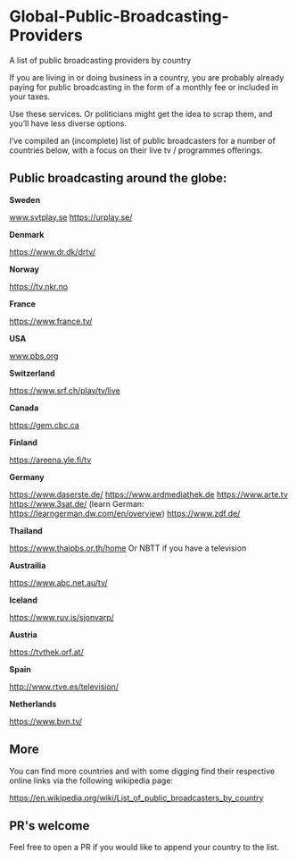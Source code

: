 # Global-Public-Broadcasting-Providers
A list of public broadcasting providers by country


If you are living in or doing business in a country, you are probably already paying for public broadcasting in the form of a monthly fee or included in your taxes.

Use these services. Or politicians might get the idea to scrap them, and you’ll have less diverse options.

I’ve compiled an (incomplete) list of public broadcasters for a number of countries below, with a focus on their live tv / programmes offerings.

## Public broadcasting around the globe:

**Sweden**

www.svtplay.se
https://urplay.se/


**Denmark**

https://www.dr.dk/drtv/

**Norway**

https://tv.nkr.no

**France**

https://www.france.tv/


**USA**

www.pbs.org

**Switzerland**

https://www.srf.ch/play/tv/live

**Canada**

https://gem.cbc.ca

**Finland**

https://areena.yle.fi/tv

**Germany**

https://www.daserste.de/
https://www.ardmediathek.de
https://www.arte.tv
https://www.3sat.de/
(learn German: https://learngerman.dw.com/en/overview)
https://www.zdf.de/


**Thailand**

https://www.thaipbs.or.th/home
Or NBTT if you have a television

**Austrailia**

https://www.abc.net.au/tv/

**Iceland**

https://www.ruv.is/sjonvarp/

**Austria**

https://tvthek.orf.at/

**Spain**

http://www.rtve.es/television/

**Netherlands**

https://www.bvn.tv/


## More

You can find more countries and with some digging find their respective online links via the following wikipedia page:

https://en.wikipedia.org/wiki/List_of_public_broadcasters_by_country


## PR's welcome

Feel free to open a PR if you would like to append your country to the list.
